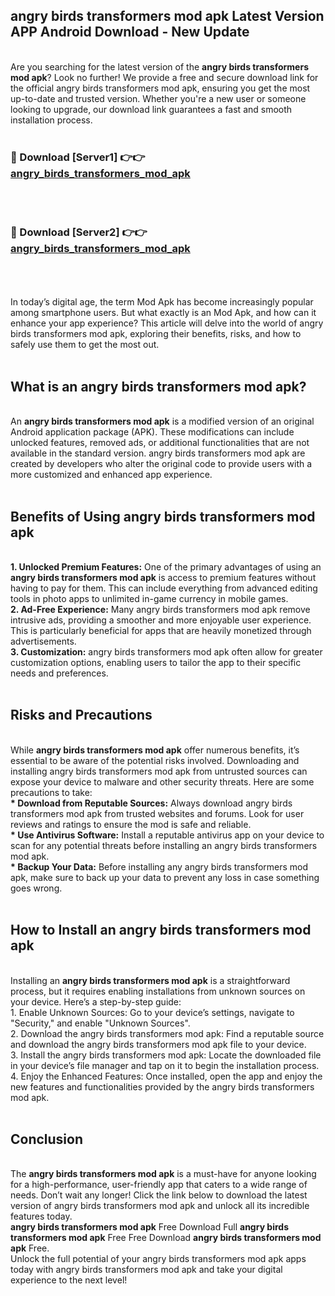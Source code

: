 ## angry birds transformers mod apk Latest Version APP Android Download - New Update
<br>
Are you searching for the latest version of the <strong>angry birds transformers mod apk</strong>? Look no further! We provide a free and secure download link for the official angry birds transformers mod apk, ensuring you get the most up-to-date and trusted version. Whether you're a new user or someone looking to upgrade, our download link guarantees a fast and smooth installation process.
<br>
<br>
<h3>🔴 Download [Server1] 👉👉 <a href="https://modyolo.store/angry+birds+transformers+mod+apk">angry_birds_transformers_mod_apk</a></h3><br>
<br>
<h3>🔴 Download [Server2] 👉👉 <a href="https://modyolo.store/angry+birds+transformers+mod+apk">angry_birds_transformers_mod_apk</a></h3><br>
<br>
<br>
In today’s digital age, the term Mod Apk has become increasingly popular among smartphone users. But what exactly is an Mod Apk, and how can it enhance your app experience? This article will delve into the world of angry birds transformers mod apk, exploring their benefits, risks, and how to safely use them to get the most out.
<br>
<br>
<h2>What is an angry birds transformers mod apk?</h2>
<br>
An <strong>angry birds transformers mod apk</strong> is a modified version of an original Android application package (APK). These modifications can include unlocked features, removed ads, or additional functionalities that are not available in the standard version. angry birds transformers mod apk are created by developers who alter the original code to provide users with a more customized and enhanced app experience.
<br>
<br>
<h2>Benefits of Using angry birds transformers mod apk</h2>
<br>
<strong> 1. Unlocked Premium Features:</strong> One of the primary advantages of using an <strong>angry birds transformers mod apk</strong> is access to premium features without having to pay for them. This can include everything from advanced editing tools in photo apps to unlimited in-game currency in mobile games.
<br>
<strong> 2. Ad-Free Experience:</strong> Many angry birds transformers mod apk remove intrusive ads, providing a smoother and more enjoyable user experience. This is particularly beneficial for apps that are heavily monetized through advertisements.
<br>
<strong> 3. Customization:</strong> angry birds transformers mod apk often allow for greater customization options, enabling users to tailor the app to their specific needs and preferences.
<br>
<br>
<h2>Risks and Precautions</h2>
<br>
While <strong>angry birds transformers mod apk</strong> offer numerous benefits, it’s essential to be aware of the potential risks involved. Downloading and installing angry birds transformers mod apk from untrusted sources can expose your device to malware and other security threats. Here are some precautions to take:
<br>
<strong> * Download from Reputable Sources:</strong> Always download angry birds transformers mod apk from trusted websites and forums. Look for user reviews and ratings to ensure the mod is safe and reliable.
<br>
<strong> * Use Antivirus Software:</strong> Install a reputable antivirus app on your device to scan for any potential threats before installing an angry birds transformers mod apk.
<br>
<strong> * Backup Your Data:</strong> Before installing any angry birds transformers mod apk, make sure to back up your data to prevent any loss in case something goes wrong.
<br>
<br>
<h2>How to Install an angry birds transformers mod apk</h2>
<br>
Installing an <strong>angry birds transformers mod apk</strong> is a straightforward process, but it requires enabling installations from unknown sources on your device. Here’s a step-by-step guide:
<br>
 1. Enable Unknown Sources: Go to your device’s settings, navigate to "Security," and enable "Unknown Sources".
<br>
 2. Download the angry birds transformers mod apk: Find a reputable source and download the angry birds transformers mod apk file to your device.
<br>
 3. Install the angry birds transformers mod apk: Locate the downloaded file in your device’s file manager and tap on it to begin the installation process.
<br>
 4. Enjoy the Enhanced Features: Once installed, open the app and enjoy the new features and functionalities provided by the angry birds transformers mod apk.
<br>
<br>
<h2><strong>Conclusion</strong></h2>
<br>
The <strong>angry birds transformers mod apk</strong> is a must-have for anyone looking for a high-performance, user-friendly app that caters to a wide range of needs. Don’t wait any longer! Click the link below to download the latest version of angry birds transformers mod apk and unlock all its incredible features today.
<br>
<strong>angry birds transformers mod apk</strong> Free Download Full <strong>angry birds transformers mod apk</strong> Free Free Download <strong>angry birds transformers mod apk</strong> Free.
<br>
Unlock the full potential of your angry birds transformers mod apk apps today with angry birds transformers mod apk and take your digital experience to the next level!